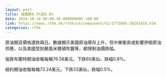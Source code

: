 ```yaml
---
layout: post
title: 油價跌0.5%至0.8%
date: 2024-10-10 06:08:58.000000000 +08:00
link: https://news.rthk.hk/rthk/ch/component/k2/1773895-20241010.htm
categories: rthk
---
```


原油期貨價格連跌兩日。數據顯示美國原油庫存上升，但中東衝突或影響伊朗原油供應，以及美國受到颶風米爾頓吹襲等，都限制油價跌幅。

倫敦布蘭特期油收報每桶76.58美元，下跌60美仙，跌幅0.8%。

紐約期油收報每桶73.24美元，下跌33美仙，跌幅0.5%。
